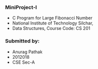 ### MiniProject-I
- C Program for Large Fibonacci Number
- National Institute of Technology Silchar, 
- Data Structures, 
Course Code: CS 201

### Submitted by:
- Anurag Pathak
- 2012018
- CSE Sec-A